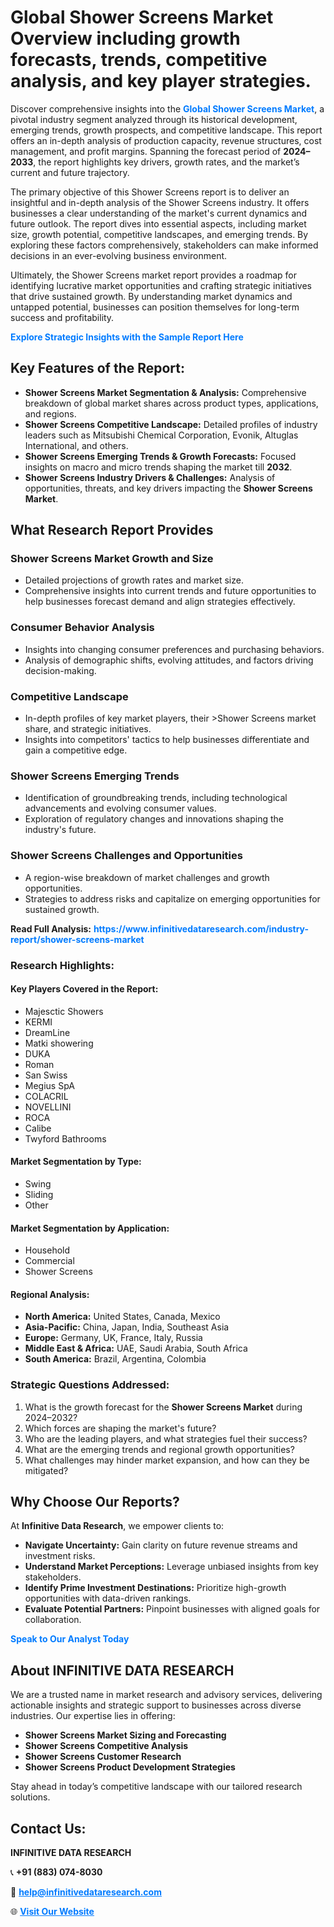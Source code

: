 <h1>Global Shower Screens Market Overview including growth forecasts, trends, competitive analysis, and key player strategies.</h1>
<p>
Discover comprehensive insights into the 
<a href="https://www.infinitivedataresearch.com/industry-report/shower-screens-market" rel="dofollow" style="color: #007BFF; text-decoration: none;"><strong>Global Shower Screens Market</strong></a>, a pivotal industry segment analyzed through its historical development, emerging trends, growth prospects, and competitive landscape. This report offers an in-depth analysis of production capacity, revenue structures, cost management, and profit margins. Spanning the forecast period of <strong>2024–2033</strong>, the report highlights key drivers, growth rates, and the market’s current and future trajectory.
</p>
<p>
The primary objective of this Shower Screens report is to deliver an insightful and in-depth analysis of the Shower Screens industry. It offers businesses a clear understanding of the market's current dynamics and future outlook. The report dives into essential aspects, including market size, growth potential, competitive landscapes, and emerging trends. By exploring these factors comprehensively, stakeholders can make informed decisions in an ever-evolving business environment.
</p>
<p>
Ultimately, the Shower Screens market report provides a roadmap for identifying lucrative market opportunities and crafting strategic initiatives that drive sustained growth. By understanding market dynamics and untapped potential, businesses can position themselves for long-term success and profitability.
</p>
<p>
<a href="https://www.infinitivedataresearch.com/request-sample/reportId=103134" style="color: #007BFF; text-decoration: none;"><strong>Explore Strategic Insights with the Sample Report Here</strong></a>
</p>

<h2>Key Features of the Report:</h2>
<ul>
<li><strong>Shower Screens Market Segmentation & Analysis:</strong> Comprehensive breakdown of global market shares across product types, applications, and regions.</li>
<li><strong>Shower Screens Competitive Landscape:</strong> Detailed profiles of industry leaders such as Mitsubishi Chemical Corporation, Evonik, Altuglas International, and others.</li>
<li><strong>Shower Screens Emerging Trends & Growth Forecasts:</strong> Focused insights on macro and micro trends shaping the market till <strong>2032</strong>.</li>
<li><strong>Shower Screens Industry Drivers & Challenges:</strong> Analysis of opportunities, threats, and key drivers impacting the <strong>Shower Screens Market</strong>.</li>
</ul>

<h2>What Research Report Provides</h2>
<h3>Shower Screens Market Growth and Size</h3>
<ul>
<li>Detailed projections of growth rates and market size.</li>
<li>Comprehensive insights into current trends and future opportunities to help businesses forecast demand and align strategies effectively.</li>
</ul>

<h3>Consumer Behavior Analysis</h3>
<ul>
<li>Insights into changing consumer preferences and purchasing behaviors.</li>
<li>Analysis of demographic shifts, evolving attitudes, and factors driving decision-making.</li>
</ul>

<h3>Competitive Landscape</h3>
<ul>
<li>In-depth profiles of key market players, their >Shower Screens market share, and strategic initiatives.</li>
<li>Insights into competitors' tactics to help businesses differentiate and gain a competitive edge.</li>
</ul>

<h3>Shower Screens Emerging Trends</h3>
<ul>
<li>Identification of groundbreaking trends, including technological advancements and evolving consumer values.</li>
<li>Exploration of regulatory changes and innovations shaping the industry's future.</li>
</ul>

<h3>Shower Screens Challenges and Opportunities</h3>
<ul>
<li>A region-wise breakdown of market challenges and growth opportunities.</li>
<li>Strategies to address risks and capitalize on emerging opportunities for sustained growth.</li>
</ul>
<p><strong>Read Full Analysis:</strong> <a href="https://www.infinitivedataresearch.com/industry-report/shower-screens-market" rel="dofollow" style="color: #007BFF; text-decoration: none;"><strong>https://www.infinitivedataresearch.com/industry-report/shower-screens-market</strong></a></p>
<h3>Research Highlights:</h3>
<h4>Key Players Covered in the Report:</h4>
<ul><li>Majesctic Showers</li><li>KERMI</li><li>DreamLine</li><li>Matki showering</li><li>DUKA</li><li>Roman</li><li>San Swiss</li><li>Megius SpA</li><li>COLACRIL</li><li>NOVELLINI</li><li>ROCA</li><li>Calibe</li><li>Twyford Bathrooms</li></ul>
<h4>Market Segmentation by Type:</h4>
<ul><li>Swing</li><li>Sliding</li><li>Other</li></ul>
<h4>Market Segmentation by Application:</h4>
<ul><li>Household</li><li>Commercial</li><li>Shower Screens</li></ul>

<h4>Regional Analysis:</h4>
<ul>
<li><strong>North America:</strong> United States, Canada, Mexico</li>
<li><strong>Asia-Pacific:</strong> China, Japan, India, Southeast Asia</li>
<li><strong>Europe:</strong> Germany, UK, France, Italy, Russia</li>
<li><strong>Middle East & Africa:</strong> UAE, Saudi Arabia, South Africa</li>
<li><strong>South America:</strong> Brazil, Argentina, Colombia</li>
</ul>

<h3>Strategic Questions Addressed:</h3>
<ol>
<li>What is the growth forecast for the <strong>Shower Screens Market</strong> during 2024–2032?</li>
<li>Which forces are shaping the market's future?</li>
<li>Who are the leading players, and what strategies fuel their success?</li>
<li>What are the emerging trends and regional growth opportunities?</li>
<li>What challenges may hinder market expansion, and how can they be mitigated?</li>
</ol>

<h2>Why Choose Our Reports?</h2>
<p>At <strong>Infinitive Data Research</strong>, we empower clients to:</p>
<ul>
<li><strong>Navigate Uncertainty:</strong> Gain clarity on future revenue streams and investment risks.</li>
<li><strong>Understand Market Perceptions:</strong> Leverage unbiased insights from key stakeholders.</li>
<li><strong>Identify Prime Investment Destinations:</strong> Prioritize high-growth opportunities with data-driven rankings.</li>
<li><strong>Evaluate Potential Partners:</strong> Pinpoint businesses with aligned goals for collaboration.</li>
</ul>
<p><a href="https://www.infinitivedataresearch.com/industry-report/shower-screens-market" rel="dofollow" style="color: #007BFF; text-decoration: none;"><strong>Speak to Our Analyst Today</strong></a></p>

<h2>About INFINITIVE DATA RESEARCH</h2>
<p>We are a trusted name in market research and advisory services, delivering actionable insights and strategic support to businesses across diverse industries. Our expertise lies in offering:</p>
<ul>
<li><strong>Shower Screens Market Sizing and Forecasting</strong></li>
<li><strong>Shower Screens Competitive Analysis</strong></li>
<li><strong>Shower Screens Customer Research</strong></li>
<li><strong>Shower Screens Product Development Strategies</strong></li>
</ul>
<p>Stay ahead in today’s competitive landscape with our tailored research solutions.</p>

<h2>Contact Us:</h2>
<p><strong>INFINITIVE DATA RESEARCH</strong></p>
<p>📞 <strong>+91 (883) 074-8030</strong></p>
<p>📧 <strong><a href="mailto:help@infinitivedataresearch.com" style="color: #007BFF;">help@infinitivedataresearch.com</a></strong></p>
<p>🌐 <strong><a href="https://www.infinitivedataresearch.com" rel="dofollow" style="color: #007BFF;">Visit Our Website</a></strong></p>